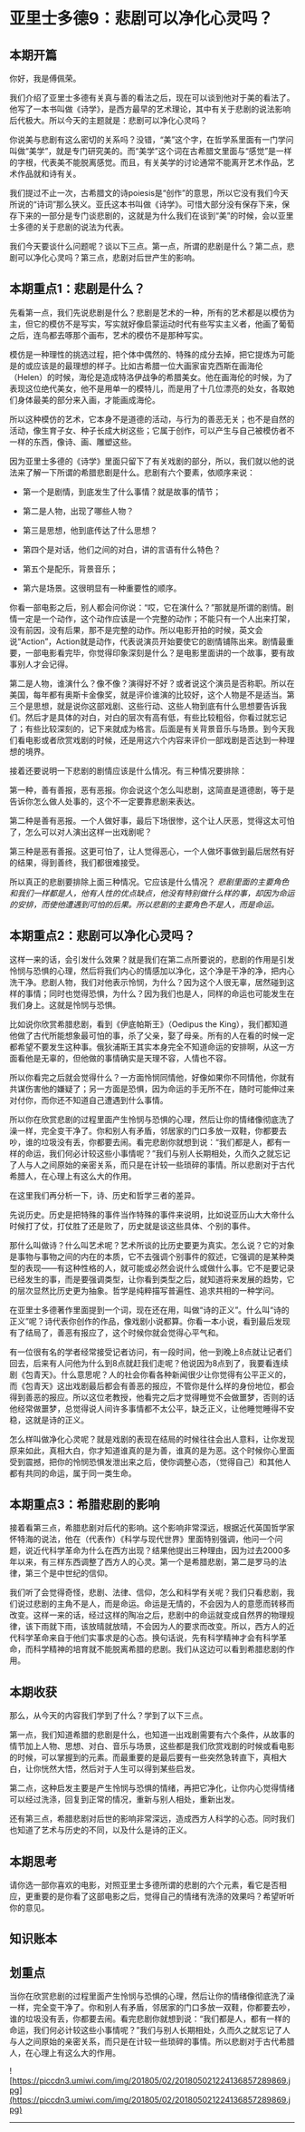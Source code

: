 # 亚里士多德9：悲剧可以净化心灵吗？

## 本期开篇

你好，我是傅佩荣。

我们介绍了亚里士多德有关真与善的看法之后，现在可以谈到他对于美的看法了。他写了一本书叫做《诗学》，是西方最早的艺术理论，其中有关于悲剧的说法影响后代极大。所以今天的主题就是：悲剧可以净化心灵吗？

你说美与悲剧有这么密切的关系吗？没错，“美”这个字，在哲学系里面有一门学问叫做“美学”，就是专门研究美的。而“美学”这个词在古希腊文里面与“感觉”是一样的字根，代表美不能脱离感觉。而且，有关美学的讨论通常不能离开艺术作品，艺术作品就和诗有关。

我们提过不止一次，古希腊文的诗poiesis是“创作”的意思，所以它没有我们今天所说的“诗词”那么狭义。亚氏这本书叫做《诗学》。可惜大部分没有保存下来，保存下来的一部分是专门谈悲剧的，这就是为什么我们在谈到“美”的时候，会以亚里士多德的关于悲剧的说法为代表。

我们今天要谈什么问题呢？谈以下三点。第一点，所谓的悲剧是什么？第二点，悲剧可以净化心灵吗？第三点，悲剧对后世产生的影响。

## 本期重点1：悲剧是什么？

先看第一点，我们先说悲剧是什么？悲剧是艺术的一种，所有的艺术都是以模仿为主，但它的模仿不是写实，写实就好像启蒙运动时代有些写实主义者，他画了葡萄之后，连鸟都去啄那个画布，艺术的模仿不是那种写实。

模仿是一种理性的挑选过程，把个体中偶然的、特殊的成分去掉，把它提炼为可能是的或应该是的最理想的样子。比如古希腊一位大画家宙克西斯在画海伦（Helen）的时候，海伦是造成特洛伊战争的希腊美女。他在画海伦的时候，为了表现这位绝代美女，他不是用单一的模特儿，而是用了十几位漂亮的处女，各取她们身体最美的部分来入画，才能画成海伦。

所以这种模仿的艺术，它本身不是道德的活动，与行为的善恶无关；也不是自然的活动，像生育子女、种子长成大树这些；它属于创作，可以产生与自己被模仿者不一样的东西，像诗、画、雕塑这些。

因为亚里士多德的《诗学》里面只留下了有关戏剧的部分，所以，我们就以他的说法来了解一下所谓的希腊悲剧是什么。悲剧有六个要素，依顺序来说：

* 第一个是剧情，到底发生了什么事情？就是故事的情节；

* 第二是人物，出现了哪些人物？

* 第三是思想，他到底传达了什么思想？

* 第四个是对话，他们之间的对白，讲的言语有什么特色？

* 第五个是配乐，背景音乐；

* 第六是场景。这很明显有一种重要性的顺序。

你看一部电影之后，别人都会问你说：“哎，它在演什么？”那就是所谓的剧情。剧情一定是一个动作，这个动作应该是一个完整的动作；不能只有一个人出来打架，没有前因，没有后果，那不是完整的动作。所以电影开拍的时候，英文会说“Action”，Action就是动作，代表说演员开始要使它的剧情铺陈出来。剧情最重要，一部电影看完毕，你觉得印象深刻是什么？是电影里面讲的一个故事，要有故事别人才会记得。

第二是人物，谁演什么？像不像？演得好不好？或者说这个演员是否称职。所以在美国，每年都有奥斯卡金像奖，就是评价谁演的比较好，这个人物是不是适当。第三个是思想，就是说你这部戏剧、这些行动、这些人物到底有什么思想要告诉我们。然后才是具体的对白，对白的层次有高有低，有些比较粗俗，你看过就忘记了；有些比较深刻的，记下来就成为格言。后面是有关背景音乐与场景。到今天我们看电影或者欣赏戏剧的时候，还是用这六个内容来评价一部戏剧是否达到一种理想的境界。

接着还要说明一下悲剧的剧情应该是什么情况。有三种情况要排除：

第一种，善有善报，恶有恶报。你会说这个怎么叫悲剧，这简直是道德剧，等于是告诉你怎么做人处事的，这个不一定要靠悲剧来表达。

第二种是善有恶报。一个人做好事，最后下场很惨，这个让人厌恶，觉得这太可怕了，怎么可以对人演出这样一出戏剧呢？

第三种是恶有善报。这更可怕了，让人觉得恶心，一个人做坏事做到最后居然有好的结果，得到善终，我们都很难接受。

所以真正的悲剧要排除上面三种情况。它应该是什么情况？ *悲剧里面的主要角色和我们一样都是人，他有人性的优点缺点，他没有特别做什么样的事，却因为命运的安排，而使他遭遇到可怕的后果。所以悲剧的主要角色不是人，而是命运。*

## 本期重点2：悲剧可以净化心灵吗？

这样一来的话，会引发什么效果？就是我们在第二点所要说的，悲剧的作用是引发怜悯与恐惧的心理，然后将我们内心的情感加以净化，这个净是干净的净，把内心洗干净。悲剧人物，我们对他表示怜悯，为什么？因为这个人很无辜，居然碰到这样的事情；同时也觉得恐惧，为什么？因为我们也是人，同样的命运也可能发生在我们身上。这就是怜悯与恐惧。

比如说你欣赏希腊悲剧，看到《伊底帕斯王》（Oedipus the King），我们都知道他做了古代所能想象最可怕的事，杀了父亲，娶了母亲。所有的人在看的时候一定都希望不要发生这种事。俄狄浦斯王其实本身完全不知道命运的安排啊，从这一方面看他是无辜的，但他做的事情确实是天理不容，人情也不容。

所以你看完之后就会觉得什么？一方面怜悯同情他，好像如果你不同情他，你就有共谋伤害他的嫌疑了；另一方面是恐惧，因为命运的手无所不在，随时可能伸过来对付你，而你还不知道自己遭遇到什么事情。

所以你在欣赏悲剧的过程里面产生怜悯与恐惧的心理，然后让你的情绪像彻底洗了澡一样，完全变干净了。你和别人有矛盾，邻居家的门口多放一双鞋，你都要去吵，谁的垃圾没有丢，你都要去闹。看完悲剧你就想到说：“我们都是人，都有一样的命运，我们何必计较这些小事情呢？”我们与别人长期相处，久而久之就忘记了人与人之间原始的亲密关系，而只是在计较一些琐碎的事情。所以悲剧对于古代希腊人，在心理上有这么大的作用。

在这里我们再分析一下，诗、历史和哲学三者的差异。

先说历史。历史是把特殊的事件当作特殊的事件来说明，比如说亚历山大大帝什么时候打了仗，打仗胜了还是败了，历史就是谈这些具体、个别的事件。

那什么叫做诗？什么叫艺术呢？艺术所谈的比历史要更为真实。怎么说？它的对象是事物与事物之间的内在的本质，它不去强调个别事件的叙述，它强调的是某种类型的表现——有这种性格的人，就可能或必然会说什么或做什么事。它不是要记录已经发生的事，而是要强调类型，让你看到类型之后，就知道将来发展的趋势，它的层次显然比历史更为抽象。哲学是纯粹描写普遍性、追求共相的一种学问。

在亚里士多德著作里面提到一个词，现在还在用，叫做“诗的正义”。什么叫“诗的正义”呢？诗代表你创作的作品，像戏剧小说都算。你看一本小说，看到最后发现有了结局了，善恶有报应了，这个时候你就会觉得心平气和。

有一位很有名的学者经常接受记者访问，有一段时间，他一到晚上8点就让记者们回去，后来有人问他为什么到8点就赶我们走呢？他说因为8点到了，我要看连续剧《包青天》。什么意思呢？人的社会你看各种新闻很少让你觉得有公平正义的，而《包青天》这出戏剧最后都会有善恶的报应，不管你是什么样的身份地位，都会得到善恶的报应。所以这位老教授，他看完之后才觉得睡觉不会做噩梦，否则的话他经常做噩梦，总觉得说人间许多事情都不太公平，缺乏正义，让他睡觉睡得不安稳，这就是诗的正义。

怎么样叫做净化心灵呢？就是戏剧的表现在结局的时候往往会出人意料，让你发现原来如此，真相大白，你才知道谁真的是为善，谁真的是为恶。这个时候你心里面受到震撼，把你的怜悯恐惧发泄出来之后，使你调整心态，（觉得自己）和其他人都有共同的命运，属于同一类生命。

## 本期重点3：希腊悲剧的影响

接着看第三点，希腊悲剧对后代的影响。这个影响非常深远，根据近代英国哲学家怀特海的说法，他在（代表作）《科学与现代世界》里面特别强调，他问一个问题，说近代科学革命为什么在西方出现？结果他提出三种理由，因为过去2000多年以来，有三样东西调整了西方人的心灵。第一个是希腊悲剧，第二是罗马的法律，第三个是中世纪的信仰。

我们听了会觉得奇怪，悲剧、法律、信仰，怎么和科学有关呢？我们只看悲剧，我们说过悲剧的主角不是人，而是命运。命运是无情的，不会因为人的意愿而转移而改变。这样一来的话，经过这样的陶冶之后，悲剧中的命运就变成自然界的物理规律，该下雨就下雨，该放晴就放晴，不会因为人的要求而改变。所以，西方人的近代科学革命来自于他们实事求是的心态。换句话说，先有科学精神才会有科学革命，而科学精神的培育就不能脱离希腊的悲剧。我们从这边可以看到希腊悲剧的作用。

## 本期收获

那么，从今天的内容我们学到了什么？学到了以下三点。

第一点，我们知道希腊的悲剧是什么，也知道一出戏剧需要有六个条件，从故事的情节加上人物、思想、对白、音乐与场景，这些都是我们欣赏戏剧的时候或看电影的时候，可以掌握到的元素。而最重要的是最后要有一些突然急转直下，真相大白，让你恍然大悟，然后对于人生可以得到某些启发。

第二点，这种启发主要是产生怜悯与恐惧的情绪，再把它净化，让你内心觉得情绪可以经过洗涤，回复到正常的情况，重新与别人相处，重新出发。

还有第三点，希腊悲剧对后世的影响非常深远，造成西方人科学的心态。同时我们也知道了艺术与历史的不同，以及什么是诗的正义。

## 本期思考

请你选一部你喜欢的电影，对照亚里士多德所谓的悲剧的六个元素，看它是否相应，更重要的是你看了这部电影之后，觉得自己的情绪有洗涤的效果吗？希望听听你的意见。

## 知识账本

## 划重点

当你在欣赏悲剧的过程里面产生怜悯与恐惧的心理，然后让你的情绪像彻底洗了澡一样，完全变干净了。你和别人有矛盾，邻居家的门口多放一双鞋，你都要去吵，谁的垃圾没有丢，你都要去闹。看完悲剧你就想到说：“我们都是人，都有一样的命运，我们何必计较这些小事情呢？”我们与别人长期相处，久而久之就忘记了人与人之间原始的亲密关系，而只是在计较一些琐碎的事情。所以悲剧对于古代希腊人，在心理上有这么大的作用。

![https://piccdn3.umiwi.com/img/201805/02/201805021224136857289869.jpg](https://piccdn3.umiwi.com/img/201805/02/201805021224136857289869.jpg)

---
